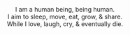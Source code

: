 <div align="center">
I am a human being, being human.<br>
I aim to sleep, move, eat, grow, & share.<br>
While I love, laugh, cry, & eventually die.
</div>
